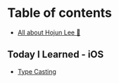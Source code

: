 # Table of contents

* [All about Hojun Lee 🤔](README.md)

## Today I Learned - iOS

* [Type Casting](today-i-learned-ios/type-casting.md)

